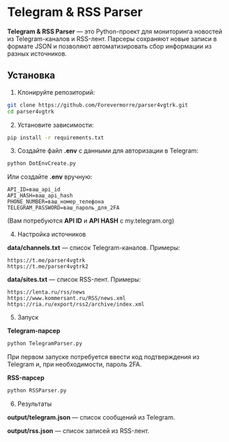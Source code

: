 # Telegram & RSS Parser

**Telegram & RSS Parser** — это Python-проект для мониторинга новостей из Telegram-каналов и RSS-лент. Парсеры сохраняют новые записи в формате JSON и позволяют автоматизировать сбор информации из разных источников.
## Установка

1. Клонируйте репозиторий:

```bash
git clone https://github.com/Forevermorre/parser4vgtrk.git
cd parser4vgtrk
```

2. Установите зависимости:
```bash
pip install -r requirements.txt
```

3. Создайте файл **.env** с данными для авторизации в Telegram:
```bash
python DotEnvCreate.py
```
Или создайте **.env** вручную:
```
API_ID=ваш_api_id
API_HASH=ваш_api_hash
PHONE_NUMBER=ваш_номер_телефона
TELEGRAM_PASSWORD=ваш_пароль_для_2FA
```
(Вам потребуются **API ID** и **API HASH** с my.telegram.org)

4. Настройка источников

**data/channels.txt** — список Telegram-каналов. Примеры:
```
https://t.me/parser4vgtrk
https://t.me/parser4vgtrk2
```
**data/sites.txt** — список RSS-лент. Примеры:
```
https://lenta.ru/rss/news
https://www.kommersant.ru/RSS/news.xml
https://ria.ru/export/rss2/archive/index.xml
```

5. Запуск

**Telegram-парсер**
```bash
python TelegramParser.py
```
При первом запуске потребуется ввести код подтверждения из Telegram и, при необходимости, пароль 2FA.

**RSS-парсер**
```bash
python RSSParser.py
```

6. Результаты

**output/telegram.json** — список сообщений из Telegram.

**output/rss.json** — список записей из RSS-лент.
